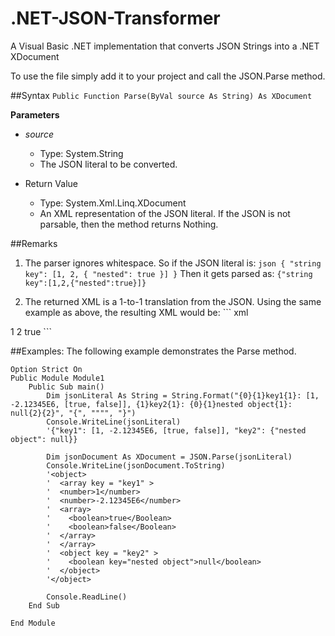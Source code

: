 # .NET-JSON-Transformer
A Visual Basic .NET implementation that converts JSON Strings into a .NET XDocument

To use the file simply add it to your project and call the JSON.Parse method.

##Syntax
`Public Function Parse(ByVal source As String) As XDocument`


**Parameters**
- *source*
  - Type: System.String
  - The JSON literal to be converted.

- Return Value
  - Type: System.Xml.Linq.XDocument
  - An XML representation of the JSON literal. If the JSON is not parsable, then the method returns Nothing.
  
##Remarks
  1. The parser ignores whitespace. So if the JSON literal is:
    ``` json
{
    "string key": [1, 2, {
        "nested": true
    }]
}
    ```
  Then it gets parsed as:
  `{"string key":[1,2,{"nested":true}]}`
  
  2. The returned XML is a 1-to-1 translation from the JSON. Using the same example as above, the resulting XML would be:
    ``` xml
<object>
  <array key="string key">
    <number>1</number>
    <number>2</number>
    <object>
      <boolean key="nested">true</boolean>
    </object>
  </array>
</object>
    ```

##Examples:
  The following example demonstrates the Parse method.
  
  ``` vb.net
  Option Strict On
  Public Module Module1
      Public Sub main()
          Dim jsonLiteral As String = String.Format("{0}{1}key1{1}: [1, -2.12345E6, [true, false]], {1}key2{1}: {0}{1}nested object{1}: null{2}{2}", "{", """", "}")
          Console.WriteLine(jsonLiteral)
          '{"key1": [1, -2.12345E6, [true, false]], "key2": {"nested object": null}}
  
          Dim jsonDocument As XDocument = JSON.Parse(jsonLiteral)
          Console.WriteLine(jsonDocument.ToString)
          '<object>
          '  <array key = "key1" >
          '  <number>1</number>
          '  <number>-2.12345E6</number>
          '  <array>
          '    <boolean>true</Boolean>
          '    <boolean>false</Boolean>
          '  </array>
          '  </array>
          '  <object key = "key2" >
          '    <boolean key="nested object">null</boolean>
          '  </object>
          '</object>
  
          Console.ReadLine()
      End Sub
  
  End Module
  ```
